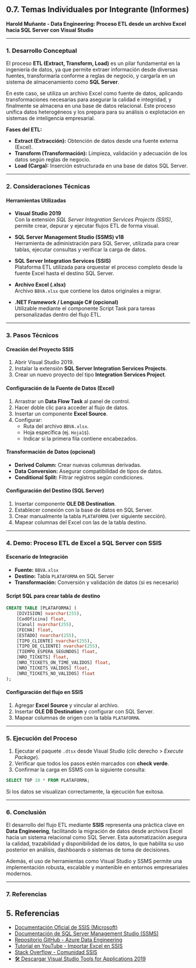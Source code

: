 
## 0.7. Temas Individuales por Integrante (Informes)  
**Harold Muñante - Data Engineering: Proceso ETL desde un archivo Excel hacia SQL Server con Visual Studio**

---

### 1. Desarrollo Conceptual

El proceso **ETL (Extract, Transform, Load)** es un pilar fundamental en la ingeniería de datos, ya que permite extraer información desde diversas fuentes, transformarla conforme a reglas de negocio, y cargarla en un sistema de almacenamiento como **SQL Server**.

En este caso, se utiliza un archivo Excel como fuente de datos, aplicando transformaciones necesarias para asegurar la calidad e integridad, y finalmente se almacena en una base de datos relacional. Este proceso unifica datos heterogéneos y los prepara para su análisis o explotación en sistemas de inteligencia empresarial.

**Fases del ETL:**

- **Extract (Extracción):** Obtención de datos desde una fuente externa (Excel).
- **Transform (Transformación):** Limpieza, validación y adecuación de los datos según reglas de negocio.
- **Load (Carga):** Inserción estructurada en una base de datos SQL Server.

---

### 2. Consideraciones Técnicas

#### Herramientas Utilizadas

- **Visual Studio 2019**  
  Con la extensión *SQL Server Integration Services Projects (SSIS)*, permite crear, depurar y ejecutar flujos ETL de forma visual.

- **SQL Server Management Studio (SSMS) v18**  
  Herramienta de administración para SQL Server, utilizada para crear tablas, ejecutar consultas y verificar la carga de datos.

- **SQL Server Integration Services (SSIS)**  
  Plataforma ETL utilizada para orquestar el proceso completo desde la fuente Excel hasta el destino SQL Server.

- **Archivo Excel (.xlsx)**  
  Archivo `BBVA.xlsx` que contiene los datos originales a migrar.

- **.NET Framework / Lenguaje C# (opcional)**  
  Utilizable mediante el componente Script Task para tareas personalizadas dentro del flujo ETL.

---

### 3. Pasos Técnicos

#### Creación del Proyecto SSIS

1. Abrir Visual Studio 2019.
2. Instalar la extensión **SQL Server Integration Services Projects**.
3. Crear un nuevo proyecto del tipo **Integration Services Project**.

#### Configuración de la Fuente de Datos (Excel)

1. Arrastrar un **Data Flow Task** al panel de control.
2. Hacer doble clic para acceder al flujo de datos.
3. Insertar un componente **Excel Source**.
4. Configurar:
   - Ruta del archivo `BBVA.xlsx`.
   - Hoja específica (ej. `Hoja1$`).
   - Indicar si la primera fila contiene encabezados.

#### Transformación de Datos (opcional)

- **Derived Column:** Crear nuevas columnas derivadas.
- **Data Conversion:** Asegurar compatibilidad de tipos de datos.
- **Conditional Split:** Filtrar registros según condiciones.

#### Configuración del Destino (SQL Server)

1. Insertar componente **OLE DB Destination**.
2. Establecer conexión con la base de datos en SQL Server.
3. Crear manualmente la tabla `PLATAFORMA` (ver siguiente sección).
4. Mapear columnas del Excel con las de la tabla destino.

---

### 4. Demo: Proceso ETL de Excel a SQL Server con SSIS

#### Escenario de Integración

- **Fuente:** `BBVA.xlsx`
- **Destino:** Tabla `PLATAFORMA` en SQL Server
- **Transformación:** Conversión y validación de datos (si es necesario)

#### Script SQL para crear tabla de destino

```sql
CREATE TABLE [PLATAFORMA] (
    [DIVISION] nvarchar(255),
    [CodOficina] float,
    [Canal] nvarchar(255),
    [FECHA] float,
    [ESTADO] nvarchar(255),
    [TIPO_CLIENTE] nvarchar(255),
    [TIPO_DE_CLIENTE] nvarchar(255),
    [TIEMPO_ESPERA_SEGUNDOS] float,
    [NRO_TICKETS] float,
    [NRO_TICKETS_ON_TIME_VALIDOS] float,
    [NRO_TICKETS_VALIDOS] float,
    [NRO_TICKETS_NO_VALIDOS] float
);
```

#### Configuración del flujo en SSIS

1. Agregar **Excel Source** y vincular al archivo.
2. Insertar **OLE DB Destination** y configurar con SQL Server.
3. Mapear columnas de origen con la tabla `PLATAFORMA`.

---

### 5. Ejecución del Proceso

1. Ejecutar el paquete `.dtsx` desde Visual Studio (clic derecho > *Execute Package*).
2. Verificar que todos los pasos estén marcados con **check verde**.
3. Confirmar la carga en SSMS con la siguiente consulta:

```sql
SELECT TOP 10 * FROM PLATAFORMA;
```

Si los datos se visualizan correctamente, la ejecución fue exitosa.

---

### 6. Conclusión

El desarrollo del flujo ETL mediante **SSIS** representa una práctica clave en **Data Engineering**, facilitando la migración de datos desde archivos Excel hacia un sistema relacional como SQL Server. Esta automatización asegura la calidad, trazabilidad y disponibilidad de los datos, lo que habilita su uso posterior en análisis, dashboards o sistemas de toma de decisiones.

Además, el uso de herramientas como Visual Studio y SSMS permite una implementación robusta, escalable y mantenible en entornos empresariales modernos.

---

### 7. Referencias

## 5. Referencias

- [Documentación Oficial de SSIS (Microsoft)](https://docs.microsoft.com/sql/integration-services/)
- [Documentación de SQL Server Management Studio (SSMS)](https://docs.microsoft.com/sql/ssms/sql-server-management-studio-ssms)
- [Repositorio GitHub - Azure Data Engineering](https://github.com/DataCounsel/Azure-Data-Engineering)
- [Tutorial en YouTube - Importar Excel en SSIS](https://www.youtube.com/watch?v=sbeuralzJ70)
- [Stack Overflow - Comunidad SSIS](https://stackoverflow.com/questions/tagged/ssis)
- [🛠️ Descargar Visual Studio Tools for Applications 2019](https://www.microsoft.com/es-co/download/details.aspx?id=58317)

